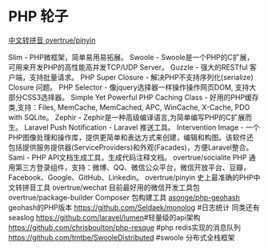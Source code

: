 # PHP 轮子

[中文转拼音 overtrue/pinyin](https://github.com/overtrue/pinyin)

Slim - PHP微框架，简单易用易拓展。
Swoole - Swoole是一个PHP的C扩展，可用来开发PHP的高性能高并发TCP/UDP Server。
Guzzle - 强大的RESTful 客户端，支持批量请求。
PHP Super Closure - 解决PHP不支持序列化(serialize) Closure 问题。
PHP Selector - 像jquery选择器一样操作操作网页DOM, 支持大部分CSS3选择器。
Simple Yet Powerful PHP Caching Class - 好用的PHP缓存类,支持：Files, MemCache, MemCached, APC, WinCache, X-Cache, PDO with SQLite。
Zephir - Zephir是一种高级编译语言,为简单编写PHP的C扩展而生。
Laravel Push Notification - Laravel 推送工具。
Intervention Image - 一个PHP图像处理和操作库，提供更简单和表达方式来创建，编辑和构图。该软件还包括提供服务提供器(ServiceProviders)和外观(Facades)，方便Laravel整合。
Sami - PHP API文档生成工具，生成代码注释文档。
overtrue/socialite PHP 通用第三方登录组件，支持：微博、QQ、微信公众平台，微信开放平台、豆瓣，Facebook、Google、GitHub、Linkedin。
overtrue/pinyin 史上最准确的PHP中文转拼音工具
overtrue/wechat 目前最好用的微信开发工具包
overtrue/package-builder Composer 包构建工具
[asonge/php-geohash](https://github.com/asonge/php-geohash) geohash的PHP版本
https://github.com/Seldaek/monolog #日志统计 同类还有seaslog​
https://github.com/laravel/lumen​      #轻量级的api架构
https://github.com/chrisboulton/php-resque #php redis实现的消息队列 ​
https://github.com/tmtbe/SwooleDistributed #swoole 分布式全栈框架





